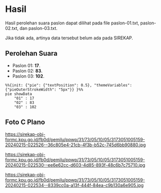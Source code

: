 # Hasil

Hasil perolehan suara paslon dapat dilihat pada file paslon-01.txt, paslon-02.txt, dan paslon-03.txt.

Jika tidak ada, artinya data tersebut belum ada pada SIREKAP.

## Perolehan Suara

 * Paslon 01: **17**.
 * Paslon 02: **83**.
 * Paslon 03: **102**.

```mermaid
%%{init: {"pie": {"textPosition": 0.5}, "themeVariables": {"pieOuterStrokeWidth": "5px"}} }%%
pie showData
    "01" : 17
    "02" : 83
    "03" : 102
```
## Foto C Plano

https://sirekap-obj-formc.kpu.go.id/fb0d/pemilu/ppwp/31/73/05/10/05/3173051005159-20240215-022526--36c805e4-21cb-4f3b-b52c-745d6bb90880.jpg

https://sirekap-obj-formc.kpu.go.id/fb0d/pemilu/ppwp/31/73/05/10/05/3173051005159-20240215-022530--ee6e62cc-d603-4d85-893f-48c6b7c75710.jpg

https://sirekap-obj-formc.kpu.go.id/fb0d/pemilu/ppwp/31/73/05/10/05/3173051005159-20240215-022534--8339cc0a-a13f-444f-84ea-c9b130a6e905.jpg
